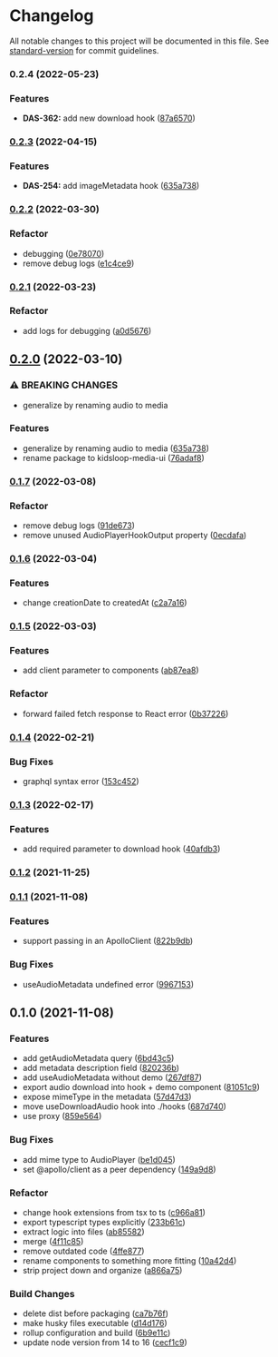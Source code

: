 # Changelog

All notable changes to this project will be documented in this file. See [standard-version](https://github.com/conventional-changelog/standard-version) for commit guidelines.

### 0.2.4 (2022-05-23)


### Features

* **DAS-362:** add new download hook ([87a6570](https://github.com/kl-engineering/kidsloop-media-hooks/commit/87a65704611bf31362a28caca251fbbbf5deaf8a))

### [0.2.3](https://github.com/KL-Engineering/kidsloop-media-hooks/compare/v0.2.2...v0.2.3) (2022-04-15)


### Features

* **DAS-254:** add imageMetadata hook ([635a738](https://github.com/KL-Engineering/kidsloop-media-hooks/commit/284b6f78e6df084de1ec5ed45daea82f9ff86de6))

### [0.2.2](https://github.com/KL-Engineering/kidsloop-media-hooks/compare/v0.2.1..v0.2.2) (2022-03-30)


### Refactor

* debugging ([0e78070](https://github.com/KL-Engineering/kidsloop-media-hooks/commit/0e78070d016c9de89b7fac2c38903a2dd3e315ad))
* remove debug logs ([e1c4ce9](https://github.com/KL-Engineering/kidsloop-media-hooks/commit/e1c4ce9ed4122eb71925a43ff596d6bf2907d2b8))

### [0.2.1](https://github.com/KL-Engineering/kidsloop-media-hooks/compare/v0.2.0..v0.2.1) (2022-03-23)


### Refactor

* add logs for debugging ([a0d5676](https://github.com/KL-Engineering/kidsloop-media-hooks/commit/a0d567605a4c92a87248c3685107b1eb375fe75e))

## [0.2.0](https://github.com/KL-Engineering/kidsloop-media-hooks/compare/v0.1.7..v0.2.0) (2022-03-10)


### ⚠ BREAKING CHANGES

* generalize by renaming audio to media

### Features

* generalize by renaming audio to media ([635a738](https://github.com/KL-Engineering/kidsloop-media-hooks/commit/635a738ac74744a4095d3267277a0c4a848d1286))
* rename package to kidsloop-media-ui ([76adaf8](https://github.com/KL-Engineering/kidsloop-media-hooks/commit/76adaf8edb527f6034be4cb0171715462bcf0a7b))

### [0.1.7](https://github.com/KL-Engineering/kidsloop-media-hooks/compare/v0.1.6..v0.1.7) (2022-03-08)


### Refactor

* remove debug logs ([91de673](https://github.com/KL-Engineering/kidsloop-media-hooks/commit/91de673051b558de546c0584d5215c88a35ad004))
* remove unused AudioPlayerHookOutput property ([0ecdafa](https://github.com/KL-Engineering/kidsloop-media-hooks/commit/0ecdafa0c406d995aa43b890d36c074c5ff6e079))

### [0.1.6](https://github.com/KL-Engineering/kidsloop-media-hooks/compare/v0.1.5..v0.1.6) (2022-03-04)


### Features

* change creationDate to createdAt ([c2a7a16](https://github.com/KL-Engineering/kidsloop-media-hooks/commit/c2a7a1636d722f96c1ede9953485cc02506d16e9))

### [0.1.5](https://github.com/KL-Engineering/kidsloop-media-hooks/compare/v0.1.4..v0.1.5) (2022-03-03)


### Features

* add client parameter to components ([ab87ea8](https://github.com/KL-Engineering/kidsloop-media-hooks/commit/ab87ea8cdece96d28264e25d0d2a131c7201b147))


### Refactor

* forward failed fetch response to React error ([0b37226](https://github.com/KL-Engineering/kidsloop-media-hooks/commit/0b372267a6dceb6b2829e1c9886c1ff37bcac037))

### [0.1.4](https://github.com/KL-Engineering/kidsloop-media-hooks/compare/v0.1.3..v0.1.4) (2022-02-21)


### Bug Fixes

* graphql syntax error ([153c452](https://github.com/KL-Engineering/kidsloop-media-hooks/commit/153c45287113c7d9d386982cb78b6cb1bb1568b4))

### [0.1.3](https://github.com/KL-Engineering/kidsloop-media-hooks/compare/v0.1.2..v0.1.3) (2022-02-17)


### Features

* add required parameter to download hook ([40afdb3](https://github.com/KL-Engineering/kidsloop-media-hooks/commit/40afdb3f516a429abec773eb50757a9b67ae6651))

### [0.1.2](https://github.com/KL-Engineering/kidsloop-media-hooks/compare/v0.1.1..v0.1.2) (2021-11-25)

### [0.1.1](https://github.com/KL-Engineering/kidsloop-media-hooks/compare/v0.1.0..v0.1.1) (2021-11-08)


### Features

* support passing in an ApolloClient ([822b9db](https://github.com/KL-Engineering/kidsloop-media-hooks/commit/822b9dbfff735b1b67c4213d0e8ed956b3ec1811))


### Bug Fixes

* useAudioMetadata undefined error ([9967153](https://github.com/KL-Engineering/kidsloop-media-hooks/commit/99671530b99ef687157e873dd099e21fbbcdcd9d))

## 0.1.0 (2021-11-08)


### Features

* add getAudioMetadata query ([6bd43c5](https://github.com/KL-Engineering/kidsloop-media-hooks/commit/6bd43c5b041ba898128adcb95df568006f550e44))
* add metadata description field ([820236b](https://github.com/KL-Engineering/kidsloop-media-hooks/commit/820236b34e19a1e7a939b871046b4c68f6b8fefa))
* add useAudioMetadata without demo ([267df87](https://github.com/KL-Engineering/kidsloop-media-hooks/commit/267df87644466cfc09a2ff79c40b1ab38e9c4280))
* export audio download into hook + demo component ([81051c9](https://github.com/KL-Engineering/kidsloop-media-hooks/commit/81051c931b1e87002c6817a62cbcd0958df6b32a))
* expose mimeType in the metadata ([57d47d3](https://github.com/KL-Engineering/kidsloop-media-hooks/commit/57d47d35f627f54f3110f1e6ff525ed8701fef1f))
* move useDownloadAudio hook into ./hooks ([687d740](https://github.com/KL-Engineering/kidsloop-media-hooks/commit/687d740381007546d78fdd5f0a116d8f1c4cdc2c))
* use proxy ([859e564](https://github.com/KL-Engineering/kidsloop-media-hooks/commit/859e5647467244c7b6ab21408f07932f258f839c))


### Bug Fixes

* add mime type to AudioPlayer ([be1d045](https://github.com/KL-Engineering/kidsloop-media-hooks/commit/be1d0457e16b5bfed84097c0a50fa18451fc3219))
* set @apollo/client as a peer dependency ([149a9d8](https://github.com/KL-Engineering/kidsloop-media-hooks/commit/149a9d82c69cad7ca38bb4ad3cbf191d142a4a68))


### Refactor

* change hook extensions from tsx to ts ([c966a81](https://github.com/KL-Engineering/kidsloop-media-hooks/commit/c966a817c982c7ef5f85d5ebb329ca22cb978a44))
* export typescript types explicitly ([233b61c](https://github.com/KL-Engineering/kidsloop-media-hooks/commit/233b61cf14edc54e3395a75497289dbfa3320acd))
* extract logic into files ([ab85582](https://github.com/KL-Engineering/kidsloop-media-hooks/commit/ab855823b70e1e8497d1174a53dec0782cabbefa))
* merge ([4f11c85](https://github.com/KL-Engineering/kidsloop-media-hooks/commit/4f11c851e4d04cd5c3de2f44dde282aa1995a903))
* remove outdated code ([4ffe877](https://github.com/KL-Engineering/kidsloop-media-hooks/commit/4ffe87732ac8806f53bd29d657fd828d3ef3d5c8))
* rename components to something more fitting ([10a42d4](https://github.com/KL-Engineering/kidsloop-media-hooks/commit/10a42d4ccea3fe52625ab532ed0c40131d214e7f))
* strip project down and organize ([a866a75](https://github.com/KL-Engineering/kidsloop-media-hooks/commit/a866a758585245d7e63d054499803a073cc3b8a5))


### Build Changes

* delete dist before packaging ([ca7b76f](https://github.com/KL-Engineering/kidsloop-media-hooks/commit/ca7b76f6b01d45b45096f94d80be298c389b9cb7))
* make husky files executable ([d14d176](https://github.com/KL-Engineering/kidsloop-media-hooks/commit/d14d176b8cd4a7eab807bea54d3bd4ef4a6b4ed5))
* rollup configuration and build ([6b9e11c](https://github.com/KL-Engineering/kidsloop-media-hooks/commit/6b9e11c2a31e0424bca057fcd1d344eabad1f278))
* update node version from 14 to 16 ([cecf1c9](https://github.com/KL-Engineering/kidsloop-media-hooks/commit/cecf1c9cc5366269ad9c53d72a150755a81ae48f))
